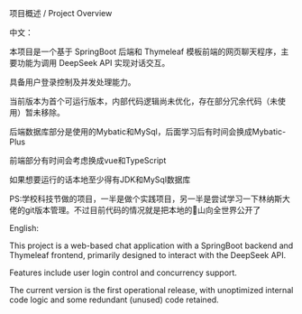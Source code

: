 项目概述 / Project Overview

中文：

本项目是一个基于 SpringBoot 后端和 Thymeleaf 模板前端的网页聊天程序，主要功能为调用 DeepSeek API 实现对话交互。

具备用户登录控制及并发处理能力。

当前版本为首个可运行版本，内部代码逻辑尚未优化，存在部分冗余代码（未使用）暂未移除。

后端数据库部分是使用的Mybatic和MySql，后面学习后有时间会换成Mybatic-Plus

前端部分有时间会考虑换成vue和TypeScript

如果想要运行的话本地至少得有JDK和MySql数据库

PS:学校科技节做的项目，一半是做个实践项目，另一半是尝试学习一下林纳斯大佬的git版本管理。不过目前代码的情况就是把本地的💩山向全世界公开了

English:

This project is a web-based chat application with a SpringBoot backend and Thymeleaf frontend, primarily designed to interact with the DeepSeek API.

Features include user login control and concurrency support.

The current version is the first operational release, with unoptimized internal code logic and some redundant (unused) code retained.
